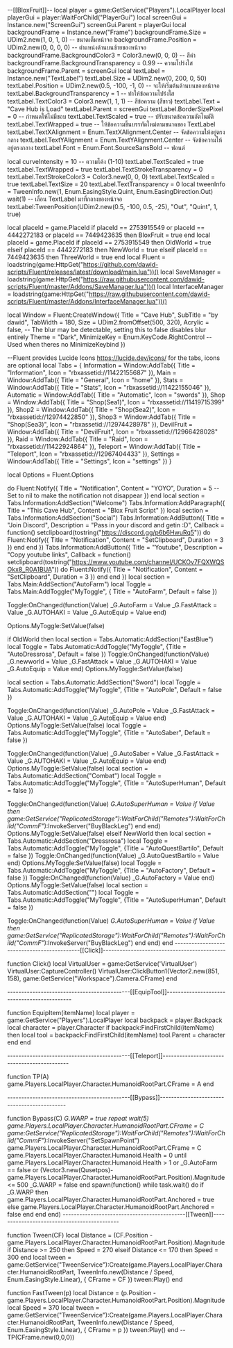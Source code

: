 --[[BloxFruit]]--
local player = game:GetService("Players").LocalPlayer
local playerGui = player:WaitForChild("PlayerGui")
local screenGui = Instance.new("ScreenGui")
screenGui.Parent = playerGui
local backgroundFrame = Instance.new("Frame")
backgroundFrame.Size = UDim2.new(1, 0, 1, 0) -- ขนาดเต็มหน้าจอ
backgroundFrame.Position = UDim2.new(0, 0, 0, 0) -- ตำแหน่งด้านบนซ้ายของหน้าจอ
backgroundFrame.BackgroundColor3 = Color3.new(0, 0, 0) -- สีดำ
backgroundFrame.BackgroundTransparency = 0.99 -- ความโปร่งใส
backgroundFrame.Parent = screenGui
local textLabel = Instance.new("TextLabel")
textLabel.Size = UDim2.new(0, 200, 0, 50)
textLabel.Position = UDim2.new(0.5, -100, -1, 0) -- จะให้เริ่มต้นด้านบนของหน้าจอ
textLabel.BackgroundTransparency = 1 -- ทำให้ข้อความโปร่งใส
textLabel.TextColor3 = Color3.new(1, 1, 1) -- สีข้อความ (สีขาว)
textLabel.Text = "Cave Hub is Load"
textLabel.Parent = screenGui
textLabel.BorderSizePixel = 0 -- กำหนดให้ไม่มีขอบ
textLabel.TextScaled = true -- ปรับขนาดข้อความอัตโนมัติ
textLabel.TextWrapped = true -- ให้ข้อความขึ้นบรรทัดใหม่ตามขนาดของ TextLabel
textLabel.TextXAlignment = Enum.TextXAlignment.Center -- จัดข้อความให้อยู่ตรงกลาง
textLabel.TextYAlignment = Enum.TextYAlignment.Center -- จัดข้อความให้อยู่ตรงกลาง
textLabel.Font = Enum.Font.SourceSansBold -- ฟอนต์

local curveIntensity = 10 -- ความโค้ง (1-10)
textLabel.TextScaled = true
textLabel.TextWrapped = true
textLabel.TextStrokeTransparency = 0
textLabel.TextStrokeColor3 = Color3.new(0, 0, 0)
textLabel.TextScaled = true
textLabel.TextSize = 20
textLabel.TextTransparency = 0
local tweenInfo = TweenInfo.new(1, Enum.EasingStyle.Quint, Enum.EasingDirection.Out)
wait(1)
-- เลื่อน TextLabel มาที่กลางของหน้าจอ
textLabel:TweenPosition(UDim2.new(0.5, -100, 0.5, -25), "Out", "Quint", 1, true)

local placeId = game.PlaceId
if placeId == 2753915549 or placeId == 4442272183 or placeId == 7449423635 then
    BloxFruit = true
end
local placeId = game.PlaceId
if placeId == 2753915549 then
	OldWorld = true
elseif placeId == 4442272183 then
		NewWorld = true
elseif placeId == 7449423635 then
	ThreeWorld = true
end
local Fluent = loadstring(game:HttpGet("https://github.com/dawid-scripts/Fluent/releases/latest/download/main.lua"))()
local SaveManager = loadstring(game:HttpGet("https://raw.githubusercontent.com/dawid-scripts/Fluent/master/Addons/SaveManager.lua"))()
local InterfaceManager = loadstring(game:HttpGet("https://raw.githubusercontent.com/dawid-scripts/Fluent/master/Addons/InterfaceManager.lua"))()

local Window = Fluent:CreateWindow({
     Title = "Cave Hub",
     SubTitle = "by dawid",
     TabWidth = 180,
     Size = UDim2.fromOffset(500, 320),
     Acrylic = false,                        -- The blur may be detectable, setting this to false disables blur entirely
     Theme = "Dark",
     MinimizeKey = Enum.KeyCode.RightControl -- Used when theres no MinimizeKeybind
})

--Fluent provides Lucide Icons https://lucide.dev/icons/ for the tabs, icons are optional
local Tabs = {
     Information = Window:AddTab({ Title = "Information", Icon = "rbxassetid://11422155687" }),
     Main = Window:AddTab({ Title = "General", Icon = "home" }),
     Stats = Window:AddTab({ Title = "Stats", Icon = "rbxassetid://11422155046" }),
     Automatic = Window:AddTab({ Title = "Automatic", Icon = "swords" }),
     Shop = Window:AddTab({ Title = "Shop(Sea1)", Icon = "rbxassetid://11419715399" }),
     Shop2 = Window:AddTab({ Title = "Shop(Sea2)", Icon = "rbxassetid://12974422850" }),
     Shop3 = Window:AddTab({ Title = "Shop(Sea3)", Icon = "rbxassetid://12974428978" }),
     DevilFruit = Window:AddTab({ Title = "DevilFruit", Icon = "rbxassetid://12966428028" }),
     Raid = Window:AddTab({ Title = "Raid", Icon = "rbxassetid://11422924864" }),
     Teleport = Window:AddTab({ Title = "Teleport", Icon = "rbxassetid://12967404433" }),
     Settings = Window:AddTab({ Title = "Settings", Icon = "settings" })
}

local Options = Fluent.Options

do
     Fluent:Notify({
          Title = "Notification",
          Content = "YOYO",
          Duration = 5               -- Set to nil to make the notification not disappear
     })
end
local section = Tabs.Information:AddSection("Welcome")
Tabs.Information:AddParagraph({
     Title = "This Cave Hub",
     Content = "Blox Fruit Script"
})
local section = Tabs.Information:AddSection("Social")
Tabs.Information:AddButton({
     Title = "Join Discord",
     Description = "Pass in your discord and getin :D",
     Callback = function()
          setclipboard(tostring("https://discord.gg/p6b6HwuRq5"))
          do
               Fluent:Notify({
                    Title = "Notification",
                    Content = "SetClipboard",
                    Duration = 3
               })
          end
     end
})
Tabs.Information:AddButton({
     Title = "Youtube",
     Description = "Copy youtube links",
     Callback = function()
          setclipboard(tostring("https://www.youtube.com/channel/UCKOv7FQXWQSOkx8_R0A1BUA"))
          do
               Fluent:Notify({
                    Title = "Notification",
                    Content = "SetClipboard",
                    Duration = 3
               })
          end
     end
})
local section = Tabs.Main:AddSection("AutoFarm")
local Toggle = Tabs.Main:AddToggle("MyToggle", { Title = "AutoFarm", Default = false })

Toggle:OnChanged(function(Value)
_G.AutoFarm = Value
_G.FastAttack = Value
_G.AUTOHAKI = Value
_G.AutoEquip = Value
end)

Options.MyToggle:SetValue(false)

if OldWorld then
local section = Tabs.Automatic:AddSection("EastBlue")
local Toggle = Tabs.Automatic:AddToggle("MyToggle", {Title = "AutoDressrosa", Default = false })
Toggle:OnChanged(function(Value)
_G.newworld = Value
_G.FastAttack = Value
_G.AUTOHAKI = Value
_G.AutoEquip = Value
end)
Options.MyToggle:SetValue(false)

local section = Tabs.Automatic:AddSection("Sword")
local Toggle = Tabs.Automatic:AddToggle("MyToggle", {Title = "AutoPole", Default = false })

Toggle:OnChanged(function(Value)
_G.AutoPole = Value
_G.FastAttack = Value
_G.AUTOHAKI = Value
_G.AutoEquip = Value
end)
Options.MyToggle:SetValue(false)
local Toggle = Tabs.Automatic:AddToggle("MyToggle", {Title = "AutoSaber", Default = false })

Toggle:OnChanged(function(Value)
_G.AutoSaber = Value
_G.FastAttack = Value
_G.AUTOHAKI = Value
_G.AutoEquip = Value
end)
Options.MyToggle:SetValue(false)
local section = Tabs.Automatic:AddSection("Combat")
local Toggle = Tabs.Automatic:AddToggle("MyToggle", {Title = "AutoSuperHuman", Default = false })

Toggle:OnChanged(function(Value)
_G.AutoSuperHuman = Value
if Value then
     game:GetService("ReplicatedStorage"):WaitForChild("Remotes"):WaitForChild("CommF_"):InvokeServer("BuyBlackLeg")
end
end)
Options.MyToggle:SetValue(false)
elseif NewWorld then
local section = Tabs.Automatic:AddSection("Dressrosa")
local Toggle = Tabs.Automatic:AddToggle("MyToggle", {Title = "AutoQuestBartilo", Default = false })
Toggle:OnChanged(function(Value)
_G.AutoQuestBartilo = Value
end)
Options.MyToggle:SetValue(false)
local Toggle = Tabs.Automatic:AddToggle("MyToggle", {Title = "AutoFactory", Default = false })
Toggle:OnChanged(function(Value)
 _G.AutoFactory = Value
end)
Options.MyToggle:SetValue(false)
local section = Tabs.Automatic:AddSection("")
local Toggle = Tabs.Automatic:AddToggle("MyToggle", {Title = "AutoSuperHuman", Default = false })

Toggle:OnChanged(function(Value)
_G.AutoSuperHuman = Value
if Value then
     game:GetService("ReplicatedStorage"):WaitForChild("Remotes"):WaitForChild("CommF_"):InvokeServer("BuyBlackLeg")
end
end)
end
--------------------------------------------[[Click]]--------------------------------------------

function Click()
     local VirtualUser = game:GetService('VirtualUser')
	VirtualUser:CaptureController()
	VirtualUser:ClickButton1(Vector2.new(851, 158), game:GetService("Workspace").Camera.CFrame)
end

--------------------------------------------[[EquipTool]]--------------------------------------------

function EquipItem(itemName)
     local player = game:GetService("Players").LocalPlayer
     local backpack = player.Backpack
     local character = player.Character
     if backpack:FindFirstChild(itemName) then
          local tool = backpack:FindFirstChild(itemName)
          tool.Parent = character
     end
end

--------------------------------------------[[Teleport]]--------------------------------------------

function TP(A)
     game.Players.LocalPlayer.Character.HumanoidRootPart.CFrame = A
end


--------------------------------------------[[Bypass]]--------------------------------------------

function Bypass(C)
     _G.WARP = true
     repeat wait(5)
          game.Players.LocalPlayer.Character.HumanoidRootPart.CFrame = C
          game:GetService("ReplicatedStorage"):WaitForChild("Remotes"):WaitForChild("CommF_"):InvokeServer("SetSpawnPoint")
          game.Players.LocalPlayer.Character.HumanoidRootPart.CFrame = C
          game.Players.LocalPlayer.Character.Humanoid.Health = 0
     until game.Players.LocalPlayer.Character.Humanoid.Health > 1 or _G.AutoFarm == false or (Vector3.new(Qusetpos)-game.Players.LocalPlayer.Character.HumanoidRootPart.Position).Magnitude <= 500
     _G.WARP = false
end
spawn(function()
     while task.wait() do
          if _G.WARP then
             game.Players.LocalPlayer.Character.HumanoidRootPart.Anchored = true
          else
              game.Players.LocalPlayer.Character.HumanoidRootPart.Anchored = false
          end
      end
end)
--------------------------------------------[[Tween]]--------------------------------------------

function Tween(CF)
     local Distance = (CF.Position - game.Players.LocalPlayer.Character.HumanoidRootPart.Position).Magnitude
     if Distance >= 250 then
          Speed = 270
     elseif Distance <= 170 then
          Speed = 300
     end
     local tween = game:GetService("TweenService"):Create(game.Players.LocalPlayer.Character.HumanoidRootPart, TweenInfo.new(Distance / Speed, Enum.EasingStyle.Linear), { CFrame = CF })
     tween:Play()
end

function FastTween(p)
     local Distance = (p.Position - game.Players.LocalPlayer.Character.HumanoidRootPart.Position).Magnitude
     local Speed = 370
     local tween = game:GetService("TweenService"):Create(game.Players.LocalPlayer.Character.HumanoidRootPart, TweenInfo.new(Distance / Speed, Enum.EasingStyle.Linear), { CFrame = p })
     tween:Play()
end
--TP(CFrame.new(0,0,0))

